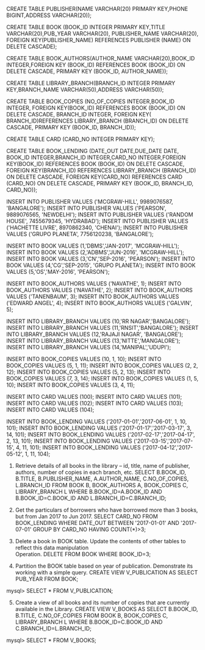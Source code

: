 CREATE TABLE PUBLISHER(NAME VARCHAR(20) PRIMARY KEY,PHONE BIGINT,ADDRESS VARCHAR(20)); 

CREATE TABLE BOOK (BOOK_ID INTEGER PRIMARY KEY,TITLE VARCHAR(20),PUB_YEAR VARCHAR(20), PUBLISHER_NAME VARCHAR(20), FOREIGN KEY(PUBLISHER_NAME) REFERENCES PUBLISHER (NAME) ON DELETE CASCADE);

CREATE TABLE BOOK_AUTHORS(AUTHOR_NAME VARCHAR(20),BOOK_ID  INTEGER,FOREIGN KEY (BOOK_ID) REFERENCES BOOK (BOOK_ID) ON DELETE CASCADE, 
PRIMARY KEY (BOOK_ID, AUTHOR_NAME));
 
CREATE TABLE LIBRARY_BRANCH(BRANCH_ID INTEGER PRIMARY KEY,BRANCH_NAME VARCHAR(50),ADDRESS VARCHAR(50)); 

CREATE TABLE BOOK_COPIES (NO_OF_COPIES INTEGER,BOOK_ID INTEGER, FOREIGN KEY(BOOK_ID) REFERENCES BOOK (BOOK_ID) ON DELETE CASCADE, 
BRANCH_ID INTEGER, FOREIGN KEY( BRANCH_ID)REFERENCES LIBRARY_BRANCH (BRANCH_ID) ON DELETE CASCADE, PRIMARY KEY (BOOK_ID, BRANCH_ID)); 

CREATE TABLE CARD (CARD_NO INTEGER PRIMARY KEY); 

CREATE TABLE BOOK_LENDING (DATE_OUT DATE,DUE_DATE DATE, BOOK_ID  INTEGER,BRANCH_ID INTEGER,CARD_NO INTEGER,FOREIGN KEY(BOOK_ID) REFERENCES BOOK (BOOK_ID) ON DELETE CASCADE,  FOREIGN KEY(BRANCH_ID) REFERENCES LIBRARY_BRANCH (BRANCH_ID) ON DELETE CASCADE, FOREIGN KEY(CARD_NO) REFERENCES CARD (CARD_NO) ON DELETE CASCADE, PRIMARY KEY (BOOK_ID, BRANCH_ID, CARD_NO)); 

INSERT INTO PUBLISHER VALUES ('MCGRAW-HILL', 9989076587, 'BANGALORE');
INSERT INTO PUBLISHER VALUES ('PEARSON', 9889076565, 'NEWDELHI'); 
INSERT INTO PUBLISHER VALUES ('RANDOM HOUSE', 7455679345, 'HYDRABAD'); 
INSERT INTO PUBLISHER VALUES ('HACHETTE LIVRE', 8970862340, 'CHENAI'); 
INSERT INTO PUBLISHER VALUES ('GRUPO PLANETA', 7756120238, 'BANGALORE');

INSERT INTO BOOK VALUES (1,'DBMS','JAN-2017', 'MCGRAW-HILL');
INSERT INTO BOOK VALUES (2,'ADBMS','JUN-2016', 'MCGRAW-HILL'); 
INSERT INTO BOOK VALUES (3,'CN','SEP-2016', 'PEARSON'); 
INSERT INTO BOOK VALUES (4,'CG','SEP-2015', 'GRUPO PLANETA'); 
INSERT INTO BOOK VALUES (5,'OS','MAY-2016', 'PEARSON'); 

INSERT INTO BOOK_AUTHORS VALUES ('NAVATHE', 1);
INSERT INTO BOOK_AUTHORS VALUES ('NAVATHE', 2); 
INSERT INTO BOOK_AUTHORS VALUES ('TANENBAUM', 3); 
INSERT INTO BOOK_AUTHORS VALUES ('EDWARD ANGEL', 4); 
INSERT INTO BOOK_AUTHORS VALUES ('GALVIN', 5); 

INSERT INTO LIBRARY_BRANCH VALUES (10,'RR NAGAR','BANGALORE');
INSERT INTO LIBRARY_BRANCH VALUES (11,'RNSIT','BANGALORE'); 
INSERT INTO LIBRARY_BRANCH VALUES (12,'RAJAJI NAGAR', 'BANGALORE'); 
INSERT INTO LIBRARY_BRANCH VALUES (13,'NITTE','MANGALORE'); 
INSERT INTO LIBRARY_BRANCH VALUES (14,'MANIPAL','UDUPI'); 

INSERT INTO BOOK_COPIES VALUES (10, 1, 10);
INSERT INTO BOOK_COPIES VALUES (5, 1, 11); 
INSERT INTO BOOK_COPIES VALUES (2, 2, 12); 
INSERT INTO BOOK_COPIES VALUES (5, 2, 13); 
INSERT INTO BOOK_COPIES VALUES (7, 3, 14); 
INSERT INTO BOOK_COPIES VALUES (1, 5, 10); 
INSERT INTO BOOK_COPIES VALUES (3, 4, 11); 

INSERT INTO CARD VALUES (100);
INSERT INTO CARD VALUES (101); 
INSERT INTO CARD VALUES (102); 
INSERT INTO CARD VALUES (103); 
INSERT INTO CARD VALUES (104); 

INSERT INTO BOOK_LENDING VALUES ('2017-01-01','2017-06-01', 1, 10, 101);
INSERT INTO BOOK_LENDING VALUES ('2017-01-17','2017-03-17', 3, 14, 101); 
INSERT INTO BOOK_LENDING VALUES ('2017-02-17','2017-04-17', 2, 13, 101); 
INSERT INTO BOOK_LENDING VALUES ('2017-03-15','2017-07-15', 4, 11, 101); 
INSERT INTO BOOK_LENDING VALUES ('2017-04-12','2017-05-12', 1, 11, 104); 

1. Retrieve details of all books in the library – id, title, name of publisher, authors, number of copies in each branch, etc. 
SELECT B.BOOK_ID, B.TITLE, B.PUBLISHER_NAME, A.AUTHOR_NAME, C.NO_OF_COPIES, L.BRANCH_ID FROM BOOK B, BOOK_AUTHORS A, BOOK_COPIES C, LIBRARY_BRANCH L WHERE B.BOOK_ID=A.BOOK_ID AND B.BOOK_ID=C.BOOK_ID AND L.BRANCH_ID=C.BRANCH_ID;


2. Get the particulars of borrowers who have borrowed more than 3 books, but from Jan 2017 to Jun 2017. 
 SELECT CARD_NO FROM BOOK_LENDING WHERE DATE_OUT BETWEEN '2017-01-01' AND '2017-07-01' GROUP BY CARD_NO HAVING COUNT(*)>3;

3. Delete a book in BOOK table. Update the contents of other tables to reflect this data manipulation     
    Operation. 
DELETE FROM BOOK 
WHERE BOOK_ID=3;


4. Partition the BOOK table based on year of publication. Demonstrate its working with a simple query. 
CREATE VIEW V_PUBLICATION AS SELECT PUB_YEAR FROM BOOK;

mysql> SELECT * FROM V_PUBLICATION;


5. Create a view of all books and its number of copies that are currently available in the Library. 
CREATE VIEW V_BOOKS AS SELECT B.BOOK_ID, B.TITLE, C.NO_OF_COPIES FROM BOOK B, BOOK_COPIES C, LIBRARY_BRANCH L WHERE B.BOOK_ID=C.BOOK_ID 
AND C.BRANCH_ID=L.BRANCH_ID;

mysql> SELECT * FROM V_BOOKS;

